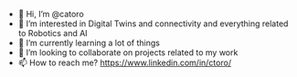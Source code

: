 - 👋 Hi, I’m @catoro
- 👀 I’m interested in Digital Twins and connectivity and everything related to Robotics and AI
- 🌱 I’m currently learning a lot of things
- 💞️ I’m looking to collaborate on projects related to my work
- 📫 How to reach me? https://www.linkedin.com/in/ctoro/

<!---
catoro/catoro is a ✨ special ✨ repository because its `README.md` (this file) appears on your GitHub profile.
You can click the Preview link to take a look at your changes.
--->
